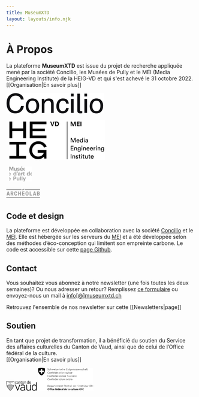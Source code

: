 ```yaml
---
title: MuseumXTD
layout: layouts/info.njk
---
```

# À Propos
La plateforme **MuseumXTD** est issue du projet de recherche appliquée mené par la société Concilio, les Musées de Pully et le MEI (Media Engineering Institute) de la HEIG-VD et qui s'est achevé le 31 octobre 2022. 
[[Organisation|En savoir plus]]

<picture>
<source media="(min-width: 600px)" srcset="/images/Logo-Concilio.svg" />
<a href="https://www.concilioltd.com/" title="concilioltd.com">
<img alt="Logo Concilio" src="/images/Logo-Concilio.svg"></a>
</picture>


&nbsp;
<picture>
<source media="(min-width: 600px)" srcset="/images/Logo_HEIG-VD_MEI.svg" />
<a href="https://heig-vd.ch/rad/instituts/mei/" title="MEI HEIG-VD"><img alt="Logo MEI" src="/images/Logo_HEIG-VD_MEI.svg"></a>
</picture>


&nbsp; 
<picture>
<source media="(min-width: 600px)" srcset="/images/Logo-Musee_d-art_de_Pully.svg" />
<a href="https://www.museedartdepully.ch/fr/accueil/" title="Musée d'Art de Pully"><img alt="Logo Musée d'Art de Pully" src="/images/Logo-Musee_d-art_de_Pully.svg" width="60" height="40"></a>
</picture>

<picture>
<source media="(min-width: 600px)" srcset="/images/Logo-Archeolab.png" />
<a href="https://www.archeolab.ch/fr/accueil/" title="ArcheoLab"><img alt="Logo ArcheoLab" src="/images/Logo-Archeolab.png" width="90" height="30"></a>
</picture>


## Code et design
La plateforme est développée en collaboration avec la société [Concilio](https://www.concilioltd.com/) et le [MEI](https://heig-vd.ch/rad/instituts/mei). Elle est hébergée sur les serveurs du [MEI](https://heig-vd.ch/rad/instituts/mei) et a été développée selon des méthodes d’éco-conception qui limitent son empreinte carbone. Le code est accessible sur cette [page Github](https://github.com/MediaComem/museumXTD).


## Contact
Vous souhaitez vous abonnez à notre newsletter (une fois toutes les deux semaines)? Ou nous adresser un retour? Remplissez [ce formulaire](https://6e13e580.sibforms.com/serve/MUIEAEIKAbyrbuyyFoX325xECn_-FivBZ_w7x0x0JbYpdhGzsuc2HGj9na99Qi-uw8VP3LlaySseIFMmGn06hw9TT_scBOc_O9XxUG_bng5Kt2mWawqE07YTXo8aAWewF9lTFwpUqYJAFrhW_PCqbP3aOA2pSb81YneZA4uk68Mjq-w3NvJMhpDPu8-qX5rs0llVsZvxVChtyOsg) ou envoyez-nous un mail à [info[@]museumxtd.ch](mailto:info@museumxtd.ch?subject=Contact "Envoyer un mail à info@museumxtd.ch")

Retrouvez l'ensemble de nos newsletter sur cette [[Newsletters|page]]

## Soutien
En tant que projet de transformation, il a bénéficié du soutien du Service des affaires culturelles du Canton de Vaud, ainsi que de celui de l’Office fédéral de la culture.   
[[Organisation|En savoir plus]]


<picture>
<source media="(min-width: 600px)" srcset="/images/Logo-Canton_de_Vaud.svg" />
<a href="https://www.vd.ch/" title="Canton de Vaud"><img alt="Logo Canton de Vaud" src="/images/Logo-Canton_de_Vaud.svg" width="81" height="27"></a>
</picture>

<picture>
<source media="(min-width: 600px)" srcset="/images/EDI_BAK_FR_RGB_POS_HOCH.png" />
<a href="https://www.bak.admin.ch/bak/fr/home.html" title="Office Fédéral de la Culture"><img alt="Logo Office Fédéral de la Culture" src="/images/EDI_BAK_FR_RGB_POS_HOCH.png" width="147" height="61"></a>
</picture>



